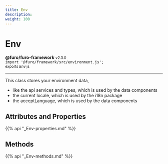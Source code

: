 ```yaml
---
title: Env
description: 
weight: 100
---
```


# Env

**@furo/furo-framework** <small>v2.3.0</small>
<br>`import '@furo/framework/src/environment.js';`<small>
<br>exports *Env* js</small>


****

This class stores your environment data,
- like the api services and types, which is used by the data components
- the current locale, which is used by the i18n package
- the acceptLanguage, which is used by the data components

## Attributes and Properties
{{% api "_Env-properties.md" %}}





## Methods
{{% api "_Env-methods.md" %}}

